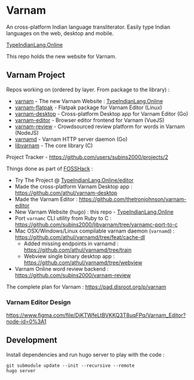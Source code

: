 # Varnam

An cross-platform Indian language transliterator. Easily type Indian languages on the web, desktop and mobile.

[TypeIndianLang.Online](https://TypeIndianLang.Online)

This repo holds the new website for Varnam.

## Varnam Project

Repos working on (ordered by layer. From package to the library) :

* [varnam](https://github.com/thetronjohnson/varnam) - The new Varnam Website : [TypeIndianLang.Online](https://TypeIndianLang.Online)
* [varnam-flatpak](https://github.com/subins2000/varnam-flatpak) - Flatpak package for Varnam Editor (Linux)
* [varnam-desktop](https://github.com/athul/varnam-desktop) - Cross-platform Desktop app for Varnam Editor (Go)
* [varnam-editor](https://github.com/thetronjohnson/varnam-editor) - Browser editor frontend for Varnam (VueJS)
* [varnam-review](https://github.com/subins2000/varnam-review) - Crowdsourced review platform for words in Varnam (NodeJS)
* [varnamd](https://github.com/athul/varnamd) - Varnam HTTP server daemon (Go)
* [libvarnam](https://github.com/subins2000/libvarnam) - The core library (C)

Project Tracker -  https://github.com/users/subins2000/projects/2

Things done as part of [FOSSHack](https://fossunited.org/hackathon) :

* Try The Project @ [TypeIndianLang.Online/editor](https://TypeIndianLang.Online/editor)
* Made the cross-platform Varnam Desktop app : https://github.com/athul/varnam-desktop
* Made the Varnam Editor : https://github.com/thetronjohnson/varnam-editor
* New Varnam Website (hugo) : this repo - [TypeIndianLang.Online](https://TypeIndianLang.Online)
* Port `varnamc` CLI utility from Ruby to C : https://github.com/subins2000/libvarnam/tree/varnamc-port-to-c
* Mac OSX/Windows/Linux compilable varnam daemon (`varnamd`) : https://github.com/athul/varnamd/tree/feat/cache-dl
  * Added missing endpoints in varnamd : https://github.com/athul/varnamd/tree/train
  * Webview single binary desktop app : https://github.com/athul/varnamd/tree/webview
* Varnam Online word review backend : https://github.com/subins2000/varnam-review

The complete plan for Varnam : https://pad.disroot.org/p/varnam

### Varnam Editor Design

https://www.figma.com/file/DjKTWfeLtBVKKQ3T8uqFPq/Varnam_Editor?node-id=0%3A1

## Development

Install dependencies and run hugo server to play with the code :

```
git submodule update --init --recursive --remote
hugo server
```
